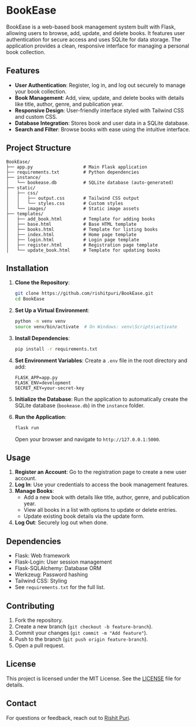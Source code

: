 # BookEase

BookEase is a web-based book management system built with Flask, allowing users to browse, add, update, and delete books. It features user authentication for secure access and uses SQLite for data storage. The application provides a clean, responsive interface for managing a personal book collection.

## Features
- **User Authentication**: Register, log in, and log out securely to manage your book collection.
- **Book Management**: Add, view, update, and delete books with details like title, author, genre, and publication year.
- **Responsive Design**: User-friendly interface styled with Tailwind CSS and custom CSS.
- **Database Integration**: Stores book and user data in a SQLite database.
- **Search and Filter**: Browse books with ease using the intuitive interface.

## Project Structure
```
BookEase/
├── app.py                   # Main Flask application
├── requirements.txt         # Python dependencies
├── instance/
│   └── bookease.db          # SQLite database (auto-generated)
├── static/
│   ├── css/
│   │   ├── output.css       # Tailwind CSS output
│   │   └── styles.css       # Custom styles
│   └── images/              # Static image assets
├── templates/
│   ├── add_book.html        # Template for adding books
│   ├── base.html            # Base HTML template
│   ├── books.html           # Template for listing books
│   ├── index.html           # Home page template
│   ├── login.html           # Login page template
│   ├── register.html        # Registration page template
│   └── update_book.html     # Template for updating books
```

## Installation

1. **Clone the Repository**:
   ```bash
   git clone https://github.com/rishitpuri/BookEase.git
   cd BookEase
   ```

2. **Set Up a Virtual Environment**:
   ```bash
   python -m venv venv
   source venv/bin/activate  # On Windows: venv\Scripts\activate
   ```

3. **Install Dependencies**:
   ```bash
   pip install -r requirements.txt
   ```

4. **Set Environment Variables**:
   Create a `.env` file in the root directory and add:
   ```
   FLASK_APP=app.py
   FLASK_ENV=development
   SECRET_KEY=your-secret-key
   ```

5. **Initialize the Database**:
   Run the application to automatically create the SQLite database (`bookease.db`) in the `instance` folder.

6. **Run the Application**:
   ```bash
   flask run
   ```
   Open your browser and navigate to `http://127.0.0.1:5000`.

## Usage
1. **Register an Account**: Go to the registration page to create a new user account.
2. **Log In**: Use your credentials to access the book management features.
3. **Manage Books**:
   - Add a new book with details like title, author, genre, and publication year.
   - View all books in a list with options to update or delete entries.
   - Update existing book details via the update form.
4. **Log Out**: Securely log out when done.

## Dependencies
- Flask: Web framework
- Flask-Login: User session management
- Flask-SQLAlchemy: Database ORM
- Werkzeug: Password hashing
- Tailwind CSS: Styling
- See `requirements.txt` for the full list.

## Contributing
1. Fork the repository.
2. Create a new branch (`git checkout -b feature-branch`).
3. Commit your changes (`git commit -m "Add feature"`).
4. Push to the branch (`git push origin feature-branch`).
5. Open a pull request.

## License
This project is licensed under the MIT License. See the [LICENSE](LICENSE) file for details.

## Contact
For questions or feedback, reach out to [Rishit Puri](https://github.com/rishitpuri).
